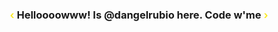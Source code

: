 <h3 style="text-align: center;"><span style="color:#FAEA27">&lsaquo;</span> Helloooowww! Is @dangelrubio here. Code w'me <span style="color:#FAEA27">&rsaquo;</span></h3>
